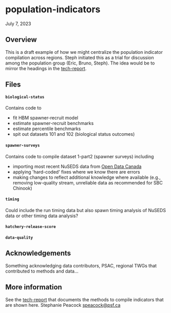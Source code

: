 # population-indicators

July 7, 2023

## Overview

This is a draft example of how we might centralize the population indicator compilation across regions. Steph initiated this as a trial for discussion among the population group (Eric, Bruno, Steph). The idea would be to mirror the headings in the [tech-report](https://bookdown.org/salmonwatersheds/tech-report/).

## Files

#### `biological-status`

Contains code to
* fit HBM spawner-recruit model
* estimate spawner-recruit benchmarks
* estimate percentile benchmarks
* spit out datasets 101 and 102 (biological status outcomes)

#### `spawner-surveys`

Contains code to compile dataset 1-part2 (spawner surveys) including
* importing most recent NuSEDS data from [Open Data Canada](https://open.canada.ca/data/en/dataset/c48669a3-045b-400d-b730-48aafe8c5ee6)
* applying 'hard-coded' fixes where we know there are errors
* making changes to reflect additional knowledge where available (e.g., removing low-quality stream, unreliable data as recommended for SBC Chinook)

#### `timing`

Could include the run timing data but also spawn timing analysis of NuSEDS data or other timing data analysis?

#### `hatchery-release-score`

#### `data-quality`


## Acknowledgements

Something acknowledging data contributors, PSAC, regional TWGs that contributed to methods and data...

## More information

See the [tech-report](https://bookdown.org/salmonwatersheds/tech-report/) that documents the methods to compile indicators that are shown here.
Stephanie Peacock <speacock@psf.ca>
